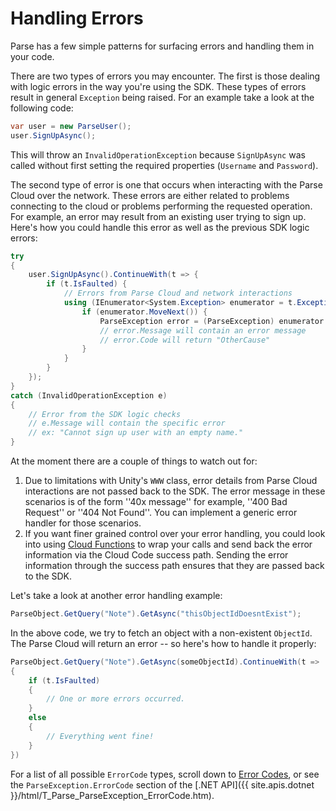 # Handling Errors

Parse has a few simple patterns for surfacing errors and handling them in your code.

There are two types of errors you may encounter. The first is those dealing with logic errors in the way you're using the SDK. These types of errors result in general `Exception` being raised. For an example take a look at the following code:

```cs
var user = new ParseUser();
user.SignUpAsync();
```

This will throw an `InvalidOperationException` because `SignUpAsync` was called without first setting the required properties (`Username` and `Password`).

The second type of error is one that occurs when interacting with the Parse Cloud over the network. These errors are either related to problems connecting to the cloud or problems performing the requested operation. For example, an error may result from an existing user trying to sign up. Here's how you could handle this error as well as the previous SDK logic errors:

```cs
try
{
    user.SignUpAsync().ContinueWith(t => {
        if (t.IsFaulted) {
            // Errors from Parse Cloud and network interactions
            using (IEnumerator<System.Exception> enumerator = t.Exception.InnerExceptions.GetEnumerator()) {
                if (enumerator.MoveNext()) {
                    ParseException error = (ParseException) enumerator.Current;
                    // error.Message will contain an error message
                    // error.Code will return "OtherCause"
                }
            }
        }
    });
}
catch (InvalidOperationException e)
{
    // Error from the SDK logic checks
    // e.Message will contain the specific error
    // ex: "Cannot sign up user with an empty name."
}
```

At the moment there are a couple of things to watch out for:

1.  Due to limitations with Unity's `WWW` class, error details from Parse Cloud interactions are not passed back to the SDK. The error message in these scenarios is of the form ''40x message'' for example, ''400 Bad Request'' or ''404 Not Found''. You can implement a generic error handler for those scenarios.
2.  If you want finer grained control over your error handling, you could look into using [Cloud Functions](#cloudfunctions) to wrap your calls and send back the error information via the Cloud Code success path. Sending the error information through the success path ensures that they are passed back to the SDK.

Let's take a look at another error handling example:

```cs
ParseObject.GetQuery("Note").GetAsync("thisObjectIdDoesntExist");
```

In the above code, we try to fetch an object with a non-existent `ObjectId`. The Parse Cloud will return an error -- so here's how to handle it properly:

```cs
ParseObject.GetQuery("Note").GetAsync(someObjectId).ContinueWith(t =>
{
    if (t.IsFaulted)
    {
        // One or more errors occurred.
    }
    else
    {
        // Everything went fine!
    }
})
```

For a list of all possible `ErrorCode` types, scroll down to [Error Codes](#errors), or see the `ParseException.ErrorCode` section of the [.NET API]({{ site.apis.dotnet }}/html/T_Parse_ParseException_ErrorCode.htm).
